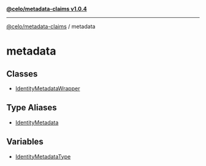 [**@celo/metadata-claims v1.0.4**](../README.md)

***

[@celo/metadata-claims](../README.md) / metadata

# metadata

## Classes

- [IdentityMetadataWrapper](classes/IdentityMetadataWrapper.md)

## Type Aliases

- [IdentityMetadata](type-aliases/IdentityMetadata.md)

## Variables

- [IdentityMetadataType](variables/IdentityMetadataType.md)

